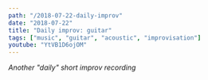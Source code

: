```yaml
---
path: "/2018-07-22-daily-improv"
date: "2018-07-22"
title: "Daily improv: guitar"
tags: ["music", "guitar", "acoustic", "improvisation"]
youtube: "YtVB1D6ojOM"
---
```


*Another "daily" short improv recording*